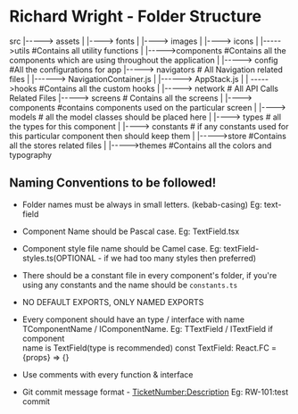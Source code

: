 # Richard Wright - Folder Structure

src
|-----> assets
| |----> fonts
| |----> images
| |----> icons
|
|----->utils #Contains all utility functions
|
|----->components #Contains all the components which are using throughout the application
|
|-----> config #All the configurations for app
|-----> navigators # All Navigation related files
| |------> NavigationContainer.js
| |------> AppStack.js
|
| ----->hooks #Contains all the custom hooks
|
|-----> network # All API Calls Related Files
|-----> screens # Contains all the screens
| |----> components #contains components used on the particular screen
| |----> models # all the model classes should be placed here
| |----> types # all the types for this component
| |----> constants # if any constants used for this particular component then should keep them
|
|----->store #Contains all the stores related files
|
|----->themes #Contains all the colors and typography

## Naming Conventions to be followed!

- Folder names must be always in small letters. (kebab-casing) Eg: text-field
- Component Name should be Pascal case. Eg: TextField.tsx
- Component style file name should be Camel case. Eg: textField-styles.ts(OPTIONAL - if we had too many styles then preferred)
- There should be a constant file in every component's folder, if you're using any constants and the name should be `constants.ts`
- NO DEFAULT EXPORTS, ONLY NAMED EXPORTS
- Every component should have an type / interface with name TComponentName / IComponentName. Eg: TTextField / ITextField if component  
  name is TextField(type is recommended)
  const TextField: React.FC<TTextField> = {props} => {}

- Use comments with every function & interface

- Git commit message format - <TicketNumber:Description> Eg: RW-101:test commit
